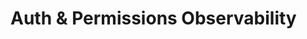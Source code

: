 # Auth & Permissions Observability

<!-- Add documentation for Auth & Permissions observability features here. -->
